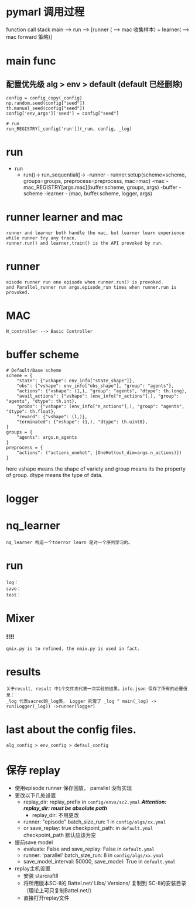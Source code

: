 # pymarl 调用过程
function call stack
main --> run --> [runner ( --> mac 收集样本) + learner( --> mac forward 策略)]
# main func
## 配置优先级 alg > env > default (default 已经删除)
    config = config_copy(_config)
    np.random.seed(config["seed"])
    th.manual_seed(config["seed"])
    config['env_args']['seed'] = config["seed"]
    
    # run
    run_REGISTRY[_config['run']](_run, config, _log)
# run 
 - run
    - run()-> run_sequential()->
                -runner
                    - runner.setup(scheme=scheme, groups=groups, preprocess=preprocess, mac=mac)
                -mac
                    - mac_REGISTRY[args.mac](buffer.scheme, groups, args)
                -buffer
                    - scheme
                -learner
                    - (mac, buffer.scheme, logger, args)
# runner learner and mac
    runner and learner both handle the mac, but learner learn experience while runner try any trace.
    runner.run() and learner.train() is the API provoked by run.
# runner
    eisode runner run one episode when runner.run() is provoked.
    and Parallel_runner run args.episode_run times when runner.run is provoked.
#  MAC
    N_controller --> Basic Controller
# buffer scheme
    # Default/Base scheme
    scheme = {
        "state": {"vshape": env_info["state_shape"]},
        "obs": {"vshape": env_info["obs_shape"], "group": "agents"},
        "actions": {"vshape": (1,), "group": "agents", "dtype": th.long},
        "avail_actions": {"vshape": (env_info["n_actions"],), "group": "agents", "dtype": th.int},
        "probs": {"vshape": (env_info["n_actions"],), "group": "agents", "dtype": th.float},
        "reward": {"vshape": (1,)},
        "terminated": {"vshape": (1,), "dtype": th.uint8},
    }
    groups = {
        "agents": args.n_agents
    }
    preprocess = {
        "actions": ("actions_onehot", [OneHot(out_dim=args.n_actions)])
    }
here vshape means the shape of variety and group means its the property of group. dtype means the type of data.

# logger
# nq_learner
    nq_learner 构造一个tderror learn 是对一个序列学习的。
# run
    log：
    save：
    test：
# Mixer
### !!!!
    qmix.py is to refined, the nmix.py is used in fact.
# results
    关于result, result 中1个文件夹代表一次实验的结果，info.json 保存了所有的必要信息：
    _log 代表sacred的_log类， Logger 托管了 _log " main(_log) -> run(Logger(_log)) ->runner(logger)
# last about the config files.
    alg_config > env_config > defaul_config
# 保存 replay
- 使用episode runner 保存回放， parrallel 没有实现
- 更改以下几处设置
    - replay_dir: replay_prefix in `config/envs/sc2.ymal` ***Attention: replay_dir: must be absolute path***
      - replay_dir: 不用更改
    - runner: "episode" batch_size_run: 1 in `config/algs/xx.ymal`
    - or save_replay: true checkpoint_path: in `default.ymal` checkpoint_path 默认应该为空
- 提前save model
    - evaluate: False and save_replay: False in `default.ymal`
    - runner: 'parallel' batch_size_run: 8 in `config/algs/xx.ymal`
    - save_model_interval: 50000, save_model: True in `default.ymal`
- replay主机设置
    - 安装 starcraftII
    - 将所用版本SC-II的 Battel.net/ Libs/ Versions/ 复制到 SC-II的安装目录（理论上可只复制Battel.net/）
    - 直接打开replay文件
    


